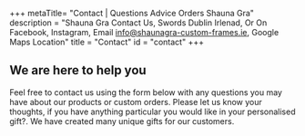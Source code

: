 +++
metaTitle= "Contact | Questions Advice Orders Shauna Gra"
description = "Shauna Gra Contact Us, Swords Dublin Irlenad, Or On Facebook, Instagram, Email info@shaunagra-custom-frames.ie, Google Maps Location"
title = "Contact"
id = "contact"
+++

## We are here to help you
Feel free to contact us using the form below with any questions you may have about our products or custom orders. Please let us know your thoughts, if you have anything particular you would like in your personalised gift?. We have created many unique gifts for our customers.
